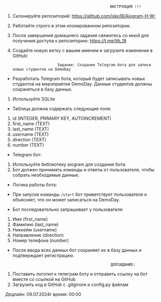                                                    ИНСТРУКЦИЯ !!!

1. Склонируйте репозиторий: <https://github.com/isko18/Aiogram-H-W->

2. Работайте строго в этом клонированном репозитории. 

3. После завершения домашнего задания свяжитесь со мной для получения доступа к репозиторию: <https://t.me/itb_18>

4. Создайте новую ветку с вашим именем и загрузите изменения в GitHub:




                           Задание: Создание Telegram бота для записи новых студентов на DemoDay

  * Разработать Telegram бота, который будет записывать новых студентов на мероприятие DemoDay. Данные студентов должны сохраняться в базу данных.

1. Используйте SQLite

  * Таблица должна содержать следующие поля:

1. id (INTEGER, PRIMARY KEY, AUTOINCREMENT)
2. first_name (TEXT)
3. last_name (TEXT)
4. username (TEXT)
5. direction (TEXT)
6. number (TEXT)


*   Telegram бот:

1. Используйте библиотеку aiogram для создания бота.
2. Бот должен принимать команды и ответы от пользователя, чтобы собрать необходимые данные.
 

* Логика работы бота:

*   При запуске команды ```/start``` бот приветствует пользователя и объясняет, что он может записаться на DemoDay.

*  Бот последовательно запрашивает у пользователя:

1. Имя (first_name)
2. Фамилию (last_name)
3. Никнейм (username)
4. Направление (direction)
5. Номер телефона (number)

* После ввода всех данных бот сохраняет их в базу данных и подтверждает регистрацию.

 
                                                  ДОПЗАДАНИЕ:
 1. Поставить логотип к телеграм боту и отправить ссылку на бот вместе со ссылкой на GitHub
 2. Загрузить код в GitHub с .gitginore и config.py файлам

Дедлайн: 09.07.2024г 
время: 00:00
